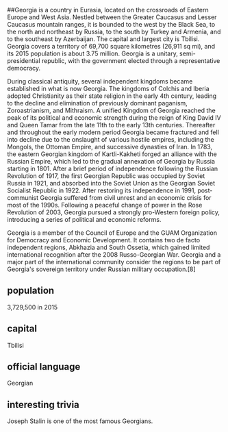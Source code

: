 ##Georgia
is a country in Eurasia, located on the crossroads of Eastern Europe and West Asia. Nestled between the Greater Caucasus and Lesser Caucasus mountain ranges, it is bounded to the west by the Black Sea, to the north and northeast by Russia, to the south by Turkey and Armenia, and to the southeast by Azerbaijan. The capital and largest city is Tbilisi. Georgia covers a territory of 69,700 square kilometres (26,911 sq mi), and its 2015 population is about 3.75 million. Georgia is a unitary, semi-presidential republic, with the government elected through a representative democracy.

During classical antiquity, several independent kingdoms became established in what is now Georgia. The kingdoms of Colchis and Iberia adopted Christianity as their state religion in the early 4th century, leading to the decline and elimination of previously dominant paganism, Zoroastrianism, and Mithraism. A unified Kingdom of Georgia reached the peak of its political and economic strength during the reign of King David IV and Queen Tamar from the late 11th to the early 13th centuries. Thereafter and throughout the early modern period Georgia became fractured and fell into decline due to the onslaught of various hostile empires, including the Mongols, the Ottoman Empire, and successive dynasties of Iran. In 1783, the eastern Georgian kingdom of Kartli-Kakheti forged an alliance with the Russian Empire, which led to the gradual annexation of Georgia by Russia starting in 1801. After a brief period of independence following the Russian Revolution of 1917, the first Georgian Republic was occupied by Soviet Russia in 1921, and absorbed into the Soviet Union as the Georgian Soviet Socialist Republic in 1922. After restoring its independence in 1991, post-communist Georgia suffered from civil unrest and an economic crisis for most of the 1990s. Following a peaceful change of power in the Rose Revolution of 2003, Georgia pursued a strongly pro-Western foreign policy, introducing a series of political and economic reforms.

Georgia is a member of the Council of Europe and the GUAM Organization for Democracy and Economic Development. It contains two de facto independent regions, Abkhazia and South Ossetia, which gained limited international recognition after the 2008 Russo-Georgian War. Georgia and a major part of the international community consider the regions to be part of Georgia's sovereign territory under Russian military occupation.[8]

## population
3,729,500 in 2015

## capital

Tbilisi

 
## official language
Georgian

## interesting trivia
Joseph Stalin is one of the most famous Georgians.



